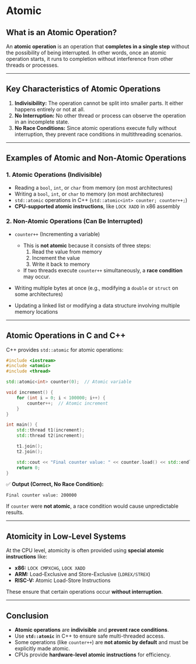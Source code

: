 # Atomic

## **What is an Atomic Operation?**  
An **atomic operation** is an operation that **completes in a single step** without the possibility of being interrupted. In other words, once an atomic operation starts, it runs to completion without interference from other threads or processes.

---

## **Key Characteristics of Atomic Operations**
1. **Indivisibility:** The operation cannot be split into smaller parts. It either happens entirely or not at all.  
2. **No Interruption:** No other thread or process can observe the operation in an incomplete state.  
3. **No Race Conditions:** Since atomic operations execute fully without interruption, they prevent race conditions in multithreading scenarios.  

---

## **Examples of Atomic and Non-Atomic Operations**
### **1. Atomic Operations (Indivisible)**
- Reading a `bool`, `int`, or `char` from memory (on most architectures)
- Writing a `bool`, `int`, or `char` to memory (on most architectures)
- `std::atomic` operations in C++ (`std::atomic<int> counter; counter++;`)
- **CPU-supported atomic instructions**, like `LOCK XADD` in x86 assembly

### **2. Non-Atomic Operations (Can Be Interrupted)**
- `counter++` (Incrementing a variable)  
  - This is **not atomic** because it consists of three steps:
    1. Read the value from memory  
    2. Increment the value  
    3. Write it back to memory  
  - If two threads execute `counter++` simultaneously, a **race condition** may occur.

- Writing multiple bytes at once (e.g., modifying a `double` or `struct` on some architectures)
- Updating a linked list or modifying a data structure involving multiple memory locations

---

## **Atomic Operations in C and C++**
C++ provides `std::atomic` for atomic operations:

```cpp
#include <iostream>
#include <atomic>
#include <thread>

std::atomic<int> counter(0);  // Atomic variable

void increment() {
    for (int i = 0; i < 100000; i++) {
        counter++;  // Atomic increment
    }
}

int main() {
    std::thread t1(increment);
    std::thread t2(increment);

    t1.join();
    t2.join();

    std::cout << "Final counter value: " << counter.load() << std::endl;
    return 0;
}
```
✅ **Output (Correct, No Race Condition):**
```
Final counter value: 200000
```

If `counter` were **not atomic**, a race condition would cause unpredictable results.

---

## **Atomicity in Low-Level Systems**
At the CPU level, atomicity is often provided using **special atomic instructions** like:
- **x86:** `LOCK CMPXCHG`, `LOCK XADD`
- **ARM:** Load-Exclusive and Store-Exclusive (`LDREX/STREX`)
- **RISC-V:** Atomic Load-Store Instructions

These ensure that certain operations occur **without interruption**.

---

## **Conclusion**
- **Atomic operations** are **indivisible** and **prevent race conditions**.  
- Use **`std::atomic`** in C++ to ensure safe multi-threaded access.  
- Some operations (like `counter++`) are **not atomic by default** and must be explicitly made atomic.  
- CPUs provide **hardware-level atomic instructions** for efficiency.
